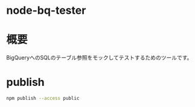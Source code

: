 # node-bq-tester

# 概要
BigQueryへのSQLのテーブル参照をモックしてテストするためのツールです。


# publish

```bash
npm publish --access public
```